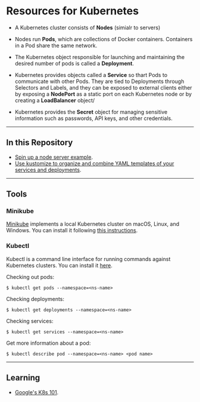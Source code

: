 # Resources for Kubernetes

* A Kubernetes cluster consists of **Nodes** (simialr to servers)

* Nodes run **Pods**, which are collections of Docker containers. Containers in a Pod share the same network.

* The Kubernetes object responsible for launching and maintaining the desired number of pods is called a **Deployment**. 

* Kubernetes provides objects called a **Service** so thart Pods to communicate with other Pods. They are tied to Deployments through Selectors and Labels, and they can be exposed to external clients either by exposing a **NodePort** as a static port on each Kubernetes node or by creating a **LoadBalancer** object/

* Kubernetes provides the **Secret** object for managing sensitive information such as passwords, API keys, and other credentials.


-------------

## In this Repository

* [Spin up a node server example](https://github.com/bt3gl/Learning_Kubernetes/tree/master/node-server-example).
* [Use kustomize to organize and combine YAML templates of your services and deployments](https://github.com/bt3gl/Learning_Kubernetes/tree/master/kustomize-example).


--------------
## Tools

### Minikube

[Minikube](https://github.com/kubernetes/minikube) implements a local Kubernetes cluster on macOS, Linux, and Windows. You can install it following [this instructions](https://minikube.sigs.k8s.io/docs/start/).

### Kubectl

Kubectl is a command line interface for running commands against Kubernetes clusters. You can install it [here](https://kubernetes.io/docs/tasks/tools/install-kubectl/).


Checking out pods:

```
$ kubectl get pods --namespace=<ns-name>
```

Checking deployments:

```
$ kubectl get deployments --namespace=<ns-name>
```

Checking services:

```
$ kubectl get services --namespace=<ns-name>
```

Get more information about a pod:

```
$ kubectl describe pod --namespace=<ns-name> <pod name>
```


--------

## Learning 


* [Google's K8s 101](https://techdevguide.withgoogle.com/paths/cloud/sequence-2/kubernetes-101-pods-nodes-containers-and-clusters/#!).

